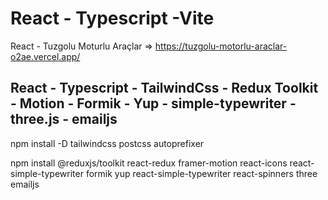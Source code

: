 # React - Typescript -Vite

React - Tuzgolu Moturlu Araçlar => https://tuzgolu-motorlu-araclar-o2ae.vercel.app/

## React - Typescript - TailwindCss - Redux Toolkit - Motion - Formik - Yup - simple-typewriter - three.js - emailjs

npm install -D tailwindcss postcss autoprefixer

npm install @reduxjs/toolkit react-redux framer-motion react-icons react-simple-typewriter formik yup react-simple-typewriter react-spinners three emailjs
